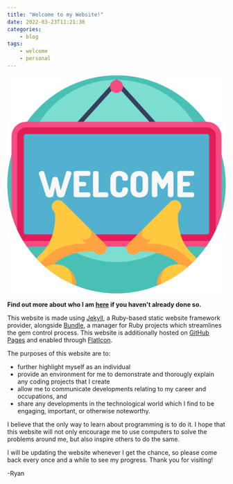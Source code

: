 ```yaml
---
title: "Welcome to my Website!"
date: 2022-03-23T11:21:30
categories:
    - blog
tags:
    - welcome
    - personal
---
```

<img src="\assets\images\welcome.png" alt="Welcome" float="center"><br>

<strong>Find out more about who I am [here](/about/) if you haven't already done so.</strong>

This website is made using [Jekyll](https://jekyllrb.com/), a Ruby-based static website framework provider, alongside [Bundle](https://bundler.io/), a manager for Ruby projects which streamlines the gem control process. This website is additionally hosted on [GitHub Pages](https://pages.github.com/) and enabled through [FlatIcon](https://www.flaticon.com/).

The purposes of this website are to:
 - further highlight myself as an individual 
 - provide an environment for me to demonstrate and thorougly explain any coding projects that I create
 - allow me to communicate developments relating to my career and occupations, and
 - share any developments in the technological world which I find to be engaging, important, or otherwise noteworthy.

I believe that the only way to learn about programming is to do it. I hope that this website will not only encourage me to use computers to solve the problems around me, but also inspire others to do the same.

I will be updating the website whenever I get the chance, so please come back every once and a while to see my progress. Thank you for visiting!

-Ryan